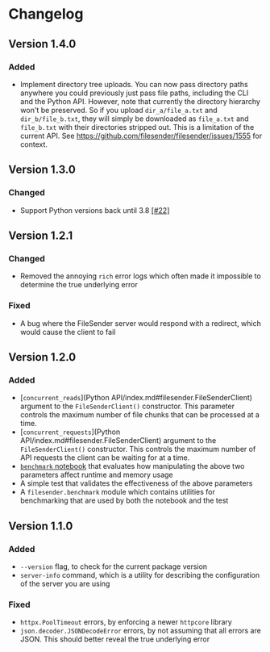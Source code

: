 # Changelog

## Version 1.4.0

### Added

* Implement directory tree uploads. You can now pass directory paths anywhere you could previously just pass file paths, including the CLI and the Python API. However, note that currently the directory hierarchy won't be preserved. So if you upload `dir_a/file_a.txt` and `dir_b/file_b.txt`, they will simply be downloaded as `file_a.txt` and `file_b.txt` with their directories stripped out. This is a limitation of the current API. See https://github.com/filesender/filesender/issues/1555 for context.

## Version 1.3.0

### Changed

* Support Python versions back until 3.8 [[#22]](https://github.com/WEHI-ResearchComputing/FileSenderCli/pull/22)

## Version 1.2.1

### Changed

* Removed the annoying `rich` error logs which often made it impossible to determine the true underlying error

### Fixed

* A bug where the FileSender server would respond with a redirect, which would cause the client to fail

## Version 1.2.0

### Added
* [`concurrent_reads`](Python API/index.md#filesender.FileSenderClient) argument to the `FileSenderClient()` constructor. This parameter controls the maximum number of file chunks that can be processed at a time.
* [`concurrent_requests`](Python API/index.md#filesender.FileSenderClient) argument to the `FileSenderClient()` constructor. This controls the maximum number of API requests the client can be waiting for at a time.
* [`benchmark` notebook](https://wehi-researchcomputing.github.io/FileSenderCli/benchmark/) that evaluates how manipulating the above two parameters affect runtime and memory usage
* A simple test that validates the effectiveness of the above parameters
* A `filesender.benchmark` module which contains utilities for benchmarking that are used by both the notebook and the test

## Version 1.1.0

### Added

* `--version` flag, to check for the current package version
* `server-info` command, which is a utility for describing the configuration of the server you are using

### Fixed

* `httpx.PoolTimeout` errors, by enforcing a newer `httpcore` library
* `json.decoder.JSONDecodeError` errors, by not assuming that all errors are JSON. This should better reveal the true underlying error

